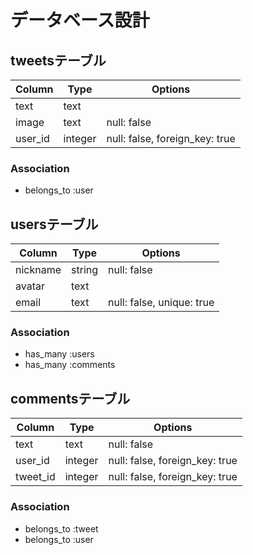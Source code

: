 # データベース設計

## tweetsテーブル

|Column|Type|Options|
|------|----|-------|
|text|text||
|image|text|null: false|
|user_id|integer|null: false, foreign_key: true|

### Association
- belongs_to :user


## usersテーブル

|Column|Type|Options|
|------|----|-------|
|nickname|string|null: false|
|avatar|text||
|email|text|null: false, unique: true|

### Association
- has_many :users
- has_many :comments


## commentsテーブル

|Column|Type|Options|
|------|----|-------|
|text|text|null: false|
|user_id|integer|null: false, foreign_key: true|
|tweet_id|integer|null: false, foreign_key: true|

### Association
- belongs_to :tweet
- belongs_to :user

